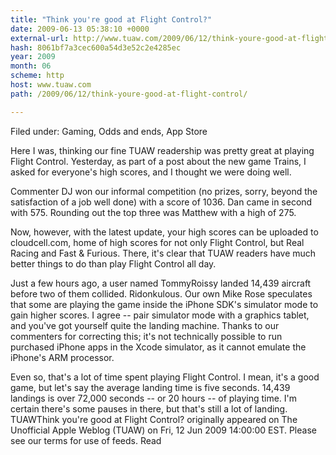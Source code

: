 ```yaml
---
title: "Think you're good at Flight Control?"
date: 2009-06-13 05:38:10 +0000
external-url: http://www.tuaw.com/2009/06/12/think-youre-good-at-flight-control/
hash: 8061bf7a3cec600a54d3e52c2e4285ec
year: 2009
month: 06
scheme: http
host: www.tuaw.com
path: /2009/06/12/think-youre-good-at-flight-control/

---
```


Filed under: Gaming, Odds and ends, App Store

Here I was, thinking our fine TUAW readership was pretty great at playing Flight Control. Yesterday, as part of a post about the new game Trains, I asked for everyone's high scores, and I thought we were doing well.

Commenter DJ won our informal competition (no prizes, sorry, beyond the satisfaction of a job well done) with a score of 1036. Dan came in second with 575. Rounding out the top three was Matthew with a high of 275.

Now, however, with the latest update, your high scores can be uploaded to cloudcell.com, home of high scores for not only Flight Control, but Real Racing and Fast & Furious. There, it's clear that TUAW readers have much better things to do than play Flight Control all day.

Just a few hours ago, a user named TommyRoissy landed 14,439 aircraft before two of them collided. Ridonkulous. Our own Mike Rose speculates that some are playing the game inside the iPhone SDK's simulator mode to gain higher scores. I agree -- pair simulator mode with a graphics tablet, and you've got yourself quite the landing machine. Thanks to our commenters for correcting this; it's not technically possible to run purchased iPhone apps in the Xcode simulator, as it cannot emulate the iPhone's ARM processor.

Even so, that's a lot of time spent playing Flight Control. I mean, it's a good game, but let's say the average landing time is five seconds. 14,439 landings is over 72,000 seconds -- or 20 hours -- of playing time. I'm certain there's some pauses in there, but that's still a lot of landing.
TUAWThink you're good at Flight Control? originally appeared on The Unofficial Apple Weblog (TUAW) on Fri, 12 Jun 2009 14:00:00 EST.  Please see our terms for use of feeds.
Read
